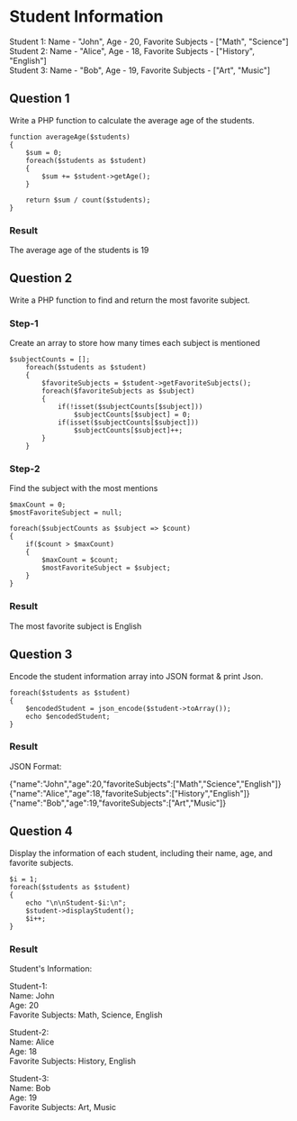 # Student Information

Student 1: Name - "John", Age - 20, Favorite Subjects - ["Math", "Science"]  
Student 2: Name - "Alice", Age - 18, Favorite Subjects - ["History", "English"]  
Student 3: Name - "Bob", Age - 19, Favorite Subjects - ["Art", "Music"]

## Question 1

Write a PHP function to calculate the average age of the students.

```
function averageAge($students)
{
    $sum = 0;
    foreach($students as $student)
    {
        $sum += $student->getAge();
    }

    return $sum / count($students);
}
```

### Result

The average age of the students is 19

## Question 2

Write a PHP function to find and return the most favorite subject.

### Step-1

Create an array to store how many times each subject is mentioned

```
$subjectCounts = [];
    foreach($students as $student)
    {
        $favoriteSubjects = $student->getFavoriteSubjects();
        foreach($favoriteSubjects as $subject)
        {
            if(!isset($subjectCounts[$subject]))
                $subjectCounts[$subject] = 0;
            if(isset($subjectCounts[$subject]))
                $subjectCounts[$subject]++;
        }
    }
```

### Step-2

Find the subject with the most mentions

```
$maxCount = 0;
$mostFavoriteSubject = null;

foreach($subjectCounts as $subject => $count)
{
    if($count > $maxCount)
    {
        $maxCount = $count;
        $mostFavoriteSubject = $subject;
    }
}
```

### Result

The most favorite subject is English

## Question 3

Encode the student information array into JSON format & print Json.

```
foreach($students as $student)
{
    $encodedStudent = json_encode($student->toArray());
    echo $encodedStudent;
}
```

### Result

JSON Format: 

{"name":"John","age":20,"favoriteSubjects":["Math","Science","English"]}{"name":"Alice","age":18,"favoriteSubjects":["History","English"]}{"name":"Bob","age":19,"favoriteSubjects":["Art","Music"]}

## Question 4

Display the information of each student, including their name, age, and favorite subjects. 

```
$i = 1;
foreach($students as $student)
{
    echo "\n\nStudent-$i:\n";
    $student->displayStudent();
    $i++;
}
```

### Result

Student's Information:  

Student-1:  
Name: John  
Age: 20  
Favorite Subjects: Math, Science, English  

Student-2: <br>
Name: Alice <br>
Age: 18 <br>
Favorite Subjects: History, English <br>

Student-3: <br>
Name: Bob <br>
Age: 19 <br>
Favorite Subjects: Art, Music